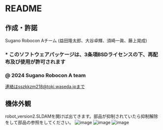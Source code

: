 # README
## 作成・許諾 
Sugano Robocon Aチーム (益田隆太郎、大谷卓輝、須崎一眞、藤上晃成)  
### * このソフトウェアパッケージは、3条項BSDライセンスの下、再配布及び使用が許可されます
### @ 2024 Sugano Robocon A team
連絡はsszkkzm218@toki.waseda.jpまで
## 機体外観
robot_version2.SLDAMを開けば出てきます。部品が抑制されていたら抑制解除をして部品の参照をしてください。
![image](https://github.com/user-attachments/assets/bef7c03e-9f2d-466d-8a0a-4481ff6c4bf9)
![image](https://github.com/user-attachments/assets/0d9a4d55-feb2-4075-b8c5-c7526d9f9fd6)
![image](https://github.com/user-attachments/assets/f3c01129-e90f-466c-8f5a-f72fd9963d4a)
